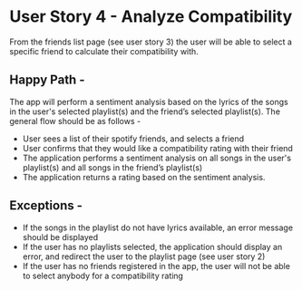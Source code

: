 # User Story 4 - Analyze Compatibility
From the friends list page (see user story 3) the user will be able to select a specific friend to calculate their compatibility with.

## Happy Path - 

The app will perform a sentiment analysis based on the lyrics of the songs in the user's selected playlist(s) and the friend’s selected playlist(s). The general flow should be as follows -

- User sees a list of their spotify friends, and selects a friend
- User confirms that they would like a compatibility rating with their friend
- The application performs a sentiment analysis on all songs in the user's playlist(s) and all songs in the friend’s playlist(s)
- The application returns a rating based on the sentiment analysis. 

## Exceptions - 
- If the songs in the playlist do not have lyrics available, an error message should be displayed
- If the user has no playlists selected, the application should display an error, and redirect the user to the playlist page (see user story 2)
- If the user has no friends registered in the app, the user will not be able to select anybody for a compatibility rating
